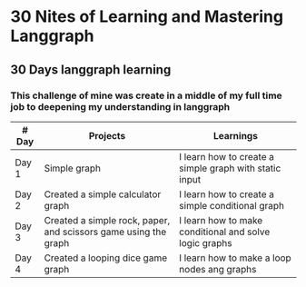 # 30 Nites of Learning and Mastering Langgraph
## 30 Days langgraph learning 
### This challenge of mine was create in a middle of my full time job to deepening my understanding in langgraph

| # Day        |  Projects                        | Learnings |
|--------------|----------------------------------|-----------|
| Day 1 | Simple graph        | I learn how to create a simple graph with static input |
| Day 2 | Created a simple calculator graph | I learn how to create a simple conditional graph |
| Day 3 | Created a simple rock, paper, and scissors game using the graph | I learn how to make conditional and solve logic graphs |
| Day 4 | Created a looping dice game graph | I learn how to make a loop nodes ang graphs |
